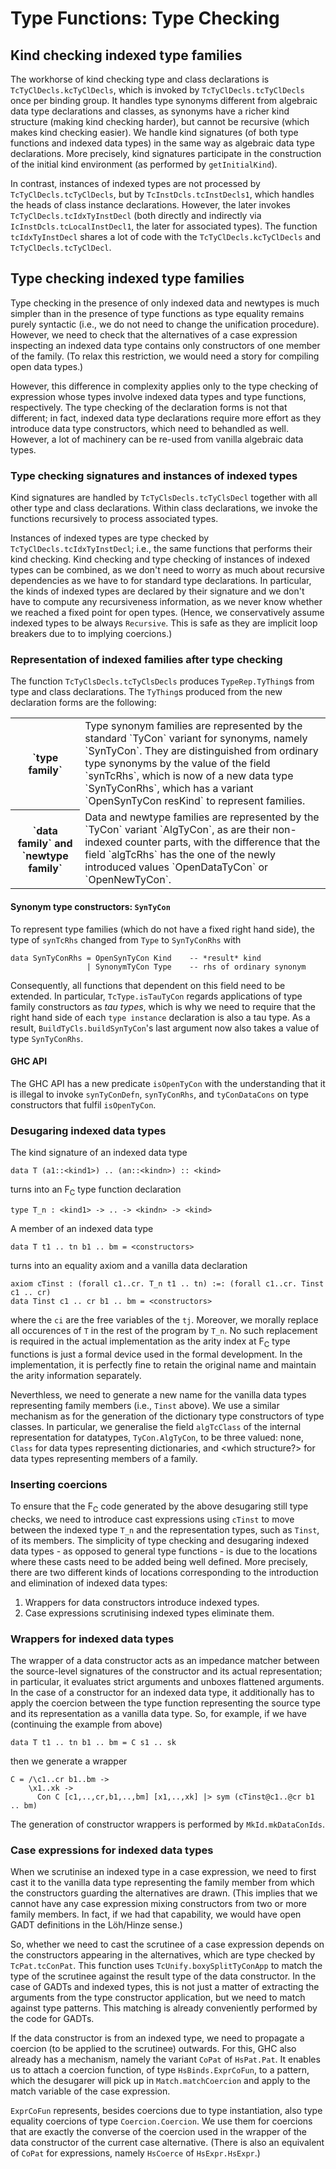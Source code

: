 # Type Functions: Type Checking


## Kind checking indexed type families



The workhorse of kind checking type and class declarations is `TcTyClDecls.kcTyClDecls`, which is invoked by `TcTyClDecls.tcTyClDecls` once per binding group.  It handles type synonyms different from algebraic data type declarations and classes, as synonyms have a richer kind structure (making kind checking harder), but cannot be recursive (which makes kind checking easier).  We handle kind signatures (of both type functions and indexed data types) in the same way as algebraic data type declarations.  More precisely, kind signatures participate in the construction of the initial kind environment (as performed by `getInitialKind`).



In contrast, instances of indexed types are not processed by `TcTyClDecls.tcTyClDecls`, but by `TcInstDcls.tcInstDecls1`, which handles the heads of class instance declarations.  However, the later invokes `TcTyClDecls.tcIdxTyInstDecl` (both directly and indirectly via `IcInstDcls.tcLocalInstDecl1`, the later for associated types).  The function `tcIdxTyInstDecl` shares a lot of code with the `TcTyClDecls.kcTyClDecls` and `TcTyClDecls.tcTyClDecl`.


## Type checking indexed type families



Type checking in the presence of only indexed data and newtypes is much simpler than in the presence of type functions as type equality remains purely syntactic (i.e., we do not need to change the unification procedure).  However, we need to check that the alternatives of a case expression inspecting an indexed data type contains only constructors of one member of the family.  (To relax this restriction, we would need a story for compiling open data types.)



However, this difference in complexity applies only to the type checking of expression whose types involve indexed data types and type functions, respectively.  The type checking of the declaration forms is not that different; in fact, indexed data type declarations require more effort as they introduce data type constructors, which need to behandled as well.  However, a lot of machinery can be re-used from vanilla algebraic data types.


### Type checking signatures and instances of indexed types



Kind signatures are handled by `TcTyClsDecls.tcTyClsDecl` together with all other type and class declarations.  Within class declarations, we invoke the functions recursively to process associated types.



Instances of indexed types are type checked by `TcTyClDecls.tcIdxTyInstDecl`; i.e., the same functions that performs their kind checking.  Kind checking and type checking of instances of indexed types can be combined, as we don't need to worry as much about recursive dependencies as we have to for standard type declarations.  In particular, the kinds of indexed types are declared by their signature and we don't have to compute any recursiveness information, as we never know whether we reached a fixed point for open types.  (Hence, we conservatively assume indexed types to be always `Recursive`.  This is safe as they are implicit loop breakers due to to implying coercions.)


### Representation of indexed families after type checking



The function `TcTyClsDecls.tcTyClsDecls` produces `TypeRep.TyThing`s from type and class declarations.  The `TyThing`s produced from the new declaration forms are the following:


<table><tr><th>`type family`</th>
<td>
Type synonym families are represented by the standard `TyCon` variant for synonyms, namely `SynTyCon`.  They are distinguished from ordinary type synonyms by the value of the field `synTcRhs`, which is now of a new data type `SynTyConRhs`, which has a variant `OpenSynTyCon resKind` to represent families.
</td></tr>
<tr><th>`data family` and `newtype family`</th>
<td>
Data and newtype families are represented by the `TyCon` variant `AlgTyCon`, as are their non-indexed counter parts, with the difference that the field `algTcRhs` has the one of the newly introduced values `OpenDataTyCon` or `OpenNewTyCon`.
</td></tr></table>


#### Synonym type constructors: `SynTyCon`



To represent type families (which do not have a fixed right hand side), the type of `synTcRhs` changed from `Type` to `SynTyConRhs` with


```wiki
data SynTyConRhs = OpenSynTyCon Kind    -- *result* kind
                 | SynonymTyCon Type    -- rhs of ordinary synonym
```


Consequently, all functions that dependent on this field need to be extended.  In particular, `TcType.isTauTyCon` regards applications of type family constructors as *tau types*, which is why we need to require that the right hand side of each `type instance` declaration is also a tau type.  As a result, `BuildTyCls.buildSynTyCon`'s last argument now also takes a value of type `SynTyConRhs`.


#### GHC API



The GHC API has a new predicate `isOpenTyCon` with the understanding that it is illegal to invoke `synTyConDefn`, `synTyConRhs`, and `tyConDataCons` on type constructors that fulfil `isOpenTyCon`.


### Desugaring indexed data types



The kind signature of an indexed data type


```wiki
data T (a1::<kind1>) .. (an::<kindn>) :: <kind>
```


turns into an F<sub>C</sub> type function declaration


```wiki
type T_n : <kind1> -> .. -> <kindn> -> <kind>
```


A member of an indexed data type


```wiki
data T t1 .. tn b1 .. bm = <constructors>
```


turns into an equality axiom and a vanilla data declaration


```wiki
axiom cTinst : (forall c1..cr. T_n t1 .. tn) :=: (forall c1..cr. Tinst c1 .. cr)
data Tinst c1 .. cr b1 .. bm = <constructors>
```


where the `ci` are the free variables of the `tj`.  Moreover, we morally replace all occurences of `T` in the rest of the program by `T_n`.  No such replacement is required in the actual implementation as the arity index at F<sub>C</sub> type functions is just a formal device used in the formal development.  In the implementation, it is perfectly fine to retain the original name and maintain the arity information separately.



Neverthless, we need to generate a new name for the vanilla data types representing family members (i.e., `Tinst` above).  We use a similar mechanism as for the generation of the dictionary type constructors of type classes.  In particular, we generalise the field `algTcClass` of the internal representation for datatypes, `TyCon.AlgTyCon`, to be three valued: none, `Class` for data types representing dictionaries, and \<which structure?\> for data types representing members of a family.


### Inserting coercions



To ensure that the F<sub>C</sub> code generated by the above desugaring still type checks, we need to introduce cast expressions using `cTinst` to move between the indexed type `T_n` and the representation types, such as `Tinst`, of its members.  The simplicity of type checking and desugaring indexed data types - as opposed to general type functions - is due to the locations where these casts need to be added being well defined.  More precisely, there are two different kinds of locations corresponding to the introduction and elimination of indexed data types:


1. Wrappers for data constructors introduce indexed types.
1. Case expressions scrutinising indexed types eliminate them.

### Wrappers for indexed data types



The wrapper of a data constructor acts as an impedance matcher between the source-level signatures of the constructor and its actual representation; in particular, it evaluates strict arguments and unboxes flattened arguments.  In the case of a constructor for an indexed data type, it additionally has to apply the coercion between the type function representing the source type and its representation as a vanilla data type.  So, for example, if we have (continuing the example from above)


```wiki
data T t1 .. tn b1 .. bm = C s1 .. sk
```


then we generate a wrapper


```wiki
C = /\c1..cr b1..bm ->
    \x1..xk ->
      Con C [c1,..,cr,b1,..,bm] [x1,..,xk] |> sym (cTinst@c1..@cr b1 .. bm)
```


The generation of constructor wrappers is performed by `MkId.mkDataConIds`.


### Case expressions for indexed data types



When we scrutinise an indexed type in a case expression, we need to first cast it to the vanilla data type representing the family member from which the constructors guarding the alternatives are drawn.  (This implies that we cannot have any case expression mixing constructors from two or more family members.  In fact, if we had that capability, we would have open GADT definitions in the Löh/Hinze sense.)



So, whether we need to cast the scrutinee of a case expression depends on the constructors appearing in the alternatives, which are type checked by `TcPat.tcConPat`.  This function uses `TcUnify.boxySplitTyConApp` to match the type of the scrutinee against the result type of the data constructor.  In the case of GADTs and indexed types, this is not just a matter of extracting the arguments from the type constructor application, but we need to match against type patterns.  This matching is already conveniently performed by the code for GADTs.



If the data constructor is from an indexed type, we need to propagate a coercion (to be applied to the scrutinee) outwards.  For this, GHC also already has a mechanism, namely the variant `CoPat` of `HsPat.Pat`.  It enables us to attach a coercion function, of type `HsBinds.ExprCoFun`, to a pattern, which the desugarer will pick up in `Match.matchCoercion` and apply to the match variable of the case expression.



`ExprCoFun` represents, besides coercions due to type instantiation, also type equality coercions of type `Coercion.Coercion`.  We use them for coercions that are exactly the converse of the coercion used in the wrapper of the data constructor of the current case alternative.  (There is also an equivalent of `CoPat` for expressions, namely `HsCoerce` of `HsExpr.HsExpr`.)


